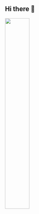 ## Hi there 👋
<a href="https://wakatime.com">
  <img src="https://wakatime.com/share/@e9dac7fc-c94f-4e25-8e1d-3c176cc6ab87/6e757909-9a6f-442a-8167-8c0df8a70ae5.png" width="40%" />
</a>


<!--
**gideon-jacob/gideon-jacob** is a ✨ _special_ ✨ repository because its `README.md` (this file) appears on your GitHub profile.

Here are some ideas to get you started:

- 🔭 I’m currently working on ...
- 🌱 I’m currently learning ...
- 👯 I’m looking to collaborate on ...
- 🤔 I’m looking for help with ...
- 💬 Ask me about ...
- 📫 How to reach me: ...
- 😄 Pronouns: ...
- ⚡ Fun fact: ...
-->
